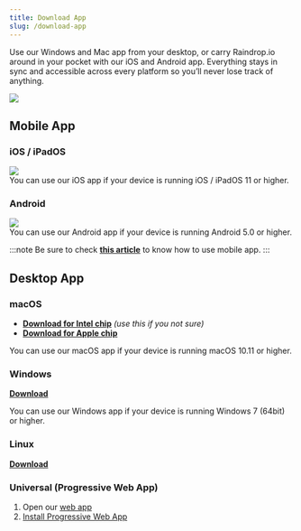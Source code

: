 ```yaml
---
title: Download App
slug: /download-app
---
```


Use our Windows and Mac app from your desktop, or carry Raindrop.io around in your pocket with our iOS and Android app.
Everything stays in sync and accessible across every platform so you’ll never lose track of anything.

![](devices.png)

## Mobile App

### iOS / iPadOS
[![](ios.svg)](https://raindrop.io/r/app/ios)  
You can use our iOS app if your device is running iOS / iPadOS 11 or higher.

### Android
[![](android.svg)](https://raindrop.io/r/app/android)  
You can use our Android app if your device is running Android 5.0 or higher.

:::note
Be sure to check [**this article**](../../using/mobile-app/index.md) to know how to use mobile app.
:::

## Desktop App
### macOS
- [**Download for Intel chip**](https://raindrop.io/r/app/macos) *(use this if you not sure)*
- [**Download for Apple chip**](https://raindrop.io/r/app/macos-arm)

You can use our macOS app if your device is running macOS 10.11 or higher.

### Windows
[**Download**](https://raindrop.io/r/app/windows)

You can use our Windows app if your device is running Windows 7 (64bit) or higher.

### Linux
[**Download**](https://raindrop.io/r/app/linux)

### Universal (Progressive Web App)
1. Open our [web app](https://app.raindrop.io)
2. [Install Progressive Web App](https://support.google.com/chrome/answer/9658361?co=GENIE.Platform%3DDesktop&hl=en)